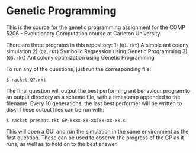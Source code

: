 Genetic Programming
===================

This is the source for the genetic programming assignment for the COMP 5206 - Evolutionary Computation course at Carleton University.

There are three programs in this repository:
    1) (`Q1.rkt`) A simple ant colony simulation
    2) (`Q2.rkt`) Symbolic Regression using Genetic Programming
    3) (`Q3.rkt`) Ant colony optimization using Genetic Programming

To run any of the questions, just run the corresponding file:

```
$ racket Q?.rkt
```

The final question will output the best performing ant behaviour program to an output directory as a scheme file, with a timestamp appended to the filename. Every 10 generations, the last best performer will be written to disk. These output files can be run with:

```
$ racket present.rkt GP-xxxx-xx-xxTxx-xx-xx.s
```

This will open a GUI and run the simulation in the same environment as the first question. These can be used to observe the progress of the GP as it runs, as well as to hold on to the best answer.
